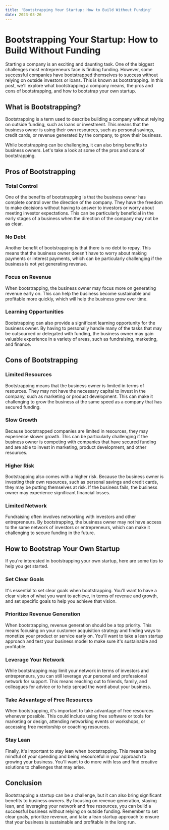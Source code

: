 ```yaml
---
title: 'Bootstrapping Your Startup: How to Build Without Funding'
date: 2023-03-26
---
```


# Bootstrapping Your Startup: How to Build Without Funding

Starting a company is an exciting and daunting task. One of the biggest challenges most entrepreneurs face is finding funding. However, some successful companies have bootstrapped themselves to success without relying on outside investors or loans. This is known as bootstrapping. In this post, we'll explore what bootstrapping a company means, the pros and cons of bootstrapping, and how to bootstrap your own startup.

## What is Bootstrapping?

Bootstrapping is a term used to describe building a company without relying on outside funding, such as loans or investment. This means that the business owner is using their own resources, such as personal savings, credit cards, or revenue generated by the company, to grow their business.

While bootstrapping can be challenging, it can also bring benefits to business owners. Let's take a look at some of the pros and cons of bootstrapping.

## Pros of Bootstrapping

### Total Control

One of the benefits of bootstrapping is that the business owner has complete control over the direction of the company. They have the freedom to make decisions without having to answer to investors or worry about meeting investor expectations. This can be particularly beneficial in the early stages of a business when the direction of the company may not be as clear.

### No Debt

Another benefit of bootstrapping is that there is no debt to repay. This means that the business owner doesn't have to worry about making payments or interest payments, which can be particularly challenging if the business is not yet generating revenue.

### Focus on Revenue

When bootstrapping, the business owner may focus more on generating revenue early on. This can help the business become sustainable and profitable more quickly, which will help the business grow over time.

### Learning Opportunities

Bootstrapping can also provide a significant learning opportunity for the business owner. By having to personally handle many of the tasks that may be outsourced or delegated with funding, the business owner may gain valuable experience in a variety of areas, such as fundraising, marketing, and finance.

## Cons of Bootstrapping

### Limited Resources

Bootstrapping means that the business owner is limited in terms of resources. They may not have the necessary capital to invest in the company, such as marketing or product development. This can make it challenging to grow the business at the same speed as a company that has secured funding.

### Slow Growth

Because bootstrapped companies are limited in resources, they may experience slower growth. This can be particularly challenging if the business owner is competing with companies that have secured funding and are able to invest in marketing, product development, and other resources.

### Higher Risk

Bootstrapping also comes with a higher risk. Because the business owner is investing their own resources, such as personal savings and credit cards, they may be putting themselves at risk. If the business fails, the business owner may experience significant financial losses.

### Limited Network

Fundraising often involves networking with investors and other entrepreneurs. By bootstrapping, the business owner may not have access to the same network of investors or entrepreneurs, which can make it challenging to secure funding in the future.

## How to Bootstrap Your Own Startup

If you're interested in bootstrapping your own startup, here are some tips to help you get started.

### Set Clear Goals

It's essential to set clear goals when bootstrapping. You'll want to have a clear vision of what you want to achieve, in terms of revenue and growth, and set specific goals to help you achieve that vision.

### Prioritize Revenue Generation

When bootstrapping, revenue generation should be a top priority. This means focusing on your customer acquisition strategy and finding ways to monetize your product or service early on. You'll want to take a lean startup approach and test your business model to make sure it's sustainable and profitable.

### Leverage Your Network

While bootstrapping may limit your network in terms of investors and entrepreneurs, you can still leverage your personal and professional network for support. This means reaching out to friends, family, and colleagues for advice or to help spread the word about your business.

### Take Advantage of Free Resources

When bootstrapping, it's important to take advantage of free resources whenever possible. This could include using free software or tools for marketing or design, attending networking events or workshops, or accessing free mentorship or coaching resources.

### Stay Lean

Finally, it's important to stay lean when bootstrapping. This means being mindful of your spending and being resourceful in your approach to growing your business. You'll want to do more with less and find creative solutions to challenges that may arise.

## Conclusion

Bootstrapping a startup can be a challenge, but it can also bring significant benefits to business owners. By focusing on revenue generation, staying lean, and leveraging your network and free resources, you can build a successful business without relying on outside funding. Remember to set clear goals, prioritize revenue, and take a lean startup approach to ensure that your business is sustainable and profitable in the long run.
